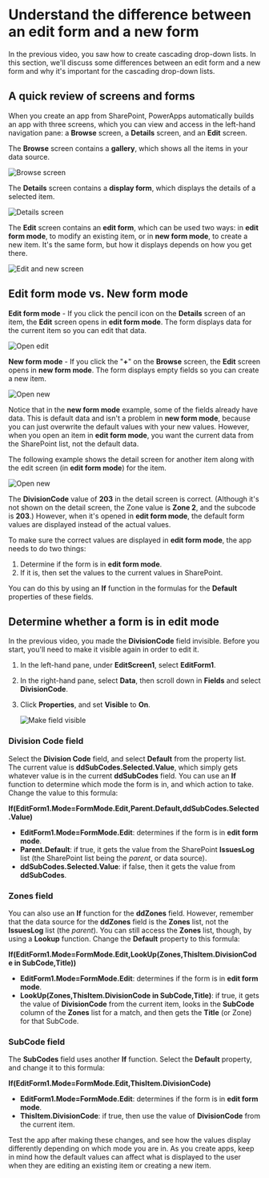 <properties
   pageTitle="Determine whether a form is in edit mode | Microsoft PowerApps"
   description="Differences between an edit form and a new form"
   services=""
   suite="powerapps"
   documentationCenter="na"
   authors="v-subohe"
   manager="anneta"
   editor=""
   tags=""/>

<tags
   ms.service="powerapps"
   ms.devlang="na"
   ms.topic="get-started-article"
   ms.tgt_pltfrm="na"
   ms.workload="na"
   ms.date="06/23/2017"
   ms.author="v-subohe"/>


# Understand the difference between an edit form and a new form
In the previous video, you saw how to create cascading drop-down lists. In this section, we'll discuss some differences between an edit form and a new form and why it's important for the cascading drop-down lists.

## A quick review of screens and forms

When you create an app from SharePoint, PowerApps automatically builds an app with three screens, which you can view and access in the left-hand navigation pane: a **Browse** screen, a **Details** screen, and an **Edit** screen. 

The **Browse** screen contains a **gallery**, which shows all the items in your data source. 

![Browse screen](./media/learning-forms-edit-mode/browse-screen.png)

The **Details** screen contains a **display form**, which displays the details of a selected item. 

![Details screen](./media/learning-forms-edit-mode/details-screen.png)

The **Edit** screen contains an **edit form**, which can be used two ways: in **edit form mode**, to modify an existing item, or in **new form mode**, to create a new item. It's the same form, but how it displays depends on how you get there. 

![Edit and new screen](./media/learning-forms-edit-mode/edit-and-new-modes.png)

## Edit form mode vs. New form mode

**Edit form mode** - If you click the pencil icon on the **Details** screen of an item, the **Edit** screen opens in **edit form mode**. The form displays data for the current item so you can edit that data.

![Open edit](./media/learning-forms-edit-mode/open-for-edit.png)

**New form mode** - If you click the "**+**" on the **Browse** screen,  the **Edit** screen opens in **new form mode**. The form displays empty fields so you can create a new item. 

![Open new](./media/learning-forms-edit-mode/open-for-new.png)

Notice that in the **new form mode** example, some of the fields already have data. This is default data and isn't a problem in **new form mode**, because you can just overwrite the default values with your new values. However, when you open an item in **edit form mode**, you want the current data from the SharePoint list, not the default data.

The following example shows the detail screen for another item along with the edit screen (in **edit form mode**) for the item. 

![Open new](./media/learning-forms-edit-mode/unmatch-example.png)

The **DivisionCode** value of **203** in the detail screen is correct. (Although it's not shown on the detail screen, the Zone value is **Zone 2**, and the subcode is **203**.) However, when it's opened in **edit form mode**, the default form values are displayed instead of the actual values. 

To make sure the correct values are displayed in **edit form mode**, the app needs to do two things:

1. Determine if the form is in **edit form mode**.
2. If it is, then set the values to the current values in SharePoint. 

You can do this by using an **If** function in the formulas for the **Default** properties of these fields.

## Determine whether a form is in edit mode

In the previous video, you made the **DivisionCode** field invisible. Before you start, you'll need to make it visible again in order to edit it.

1. In the left-hand pane, under **EditScreen1**, select **EditForm1**.
1. In the right-hand pane, select **Data**, then scroll down in **Fields** and select **DivisionCode**. 
1. Click **Properties**, and set **Visible** to **On**. 

    ![Make field visible](./media/learning-forms-edit-mode/make-visible.png)

### Division Code field

Select the **Division Code** field, and select **Default** from the property list. The current value is **ddSubCodes.Selected.Value**, which simply gets whatever value is in the current **ddSubCodes** field. You can use an **If** function to determine which mode the form is in, and which action to take. Change the value to this formula:

**If(EditForm1.Mode=FormMode.Edit,Parent.Default,ddSubCodes.Selected.Value)**

- **EditForm1.Mode=FormMode.Edit**: determines if the form is in **edit form mode**. 
- **Parent.Default**: if true, it gets the value from the SharePoint **IssuesLog** list (the SharePoint list being the *parent*, or data source).
- **ddSubCodes.Selected.Value**: if false, then it gets the value from **ddSubCodes**.

### Zones field

You can also use an **If** function for the **ddZones** field. However, remember that the data source for the **ddZones** field is the **Zones** list, not the **IssuesLog** list (the *parent*). You can still access the **Zones** list, though, by using a **Lookup** function. Change the **Default** property to this formula:

**If(EditForm1.Mode=FormMode.Edit,LookUp(Zones,ThisItem.DivisionCode in SubCode,Title))**

- **EditForm1.Mode=FormMode.Edit**: determines if the form is in **edit form mode**.
- **LookUp(Zones,ThisItem.DivisionCode in SubCode,Title)**: if true, it gets the value of **DivisionCode** from the current item, looks in the **SubCode** column of the **Zones** list for a match, and then gets the **Title** (or Zone) for that SubCode. 

### SubCode field

The **SubCodes** field uses another **If** function. Select the **Default** property, and change it to this formula:

**If(EditForm1.Mode=FormMode.Edit,ThisItem.DivisionCode)**

- **EditForm1.Mode=FormMode.Edit**: determines if the form is in **edit form mode**.
- **ThisItem.DivisionCode**: if true, then use the value of **DivisionCode** from the current item.

Test the app after making these changes, and see how the values display differently depending on which mode you are in.
As you create apps, keep in mind how the default values can affect what is displayed to the user when they are editing an existing item or creating a new item.
